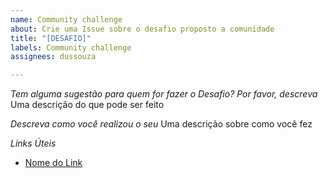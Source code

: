 ```yaml
---
name: Community challenge
about: Crie uma Issue sobre o desafio proposto a comunidade
title: "[DESAFIO]"
labels: Community challenge
assignees: dussouza

---
```


*Tem alguma sugestão para quem for fazer o Desafio? Por favor, descreva*
Uma descrição do que pode ser feito

*Descreva como você realizou o seu*
Uma descrição sobre como você fez

*Links Úteis*
- [Nome do Link](URL)
